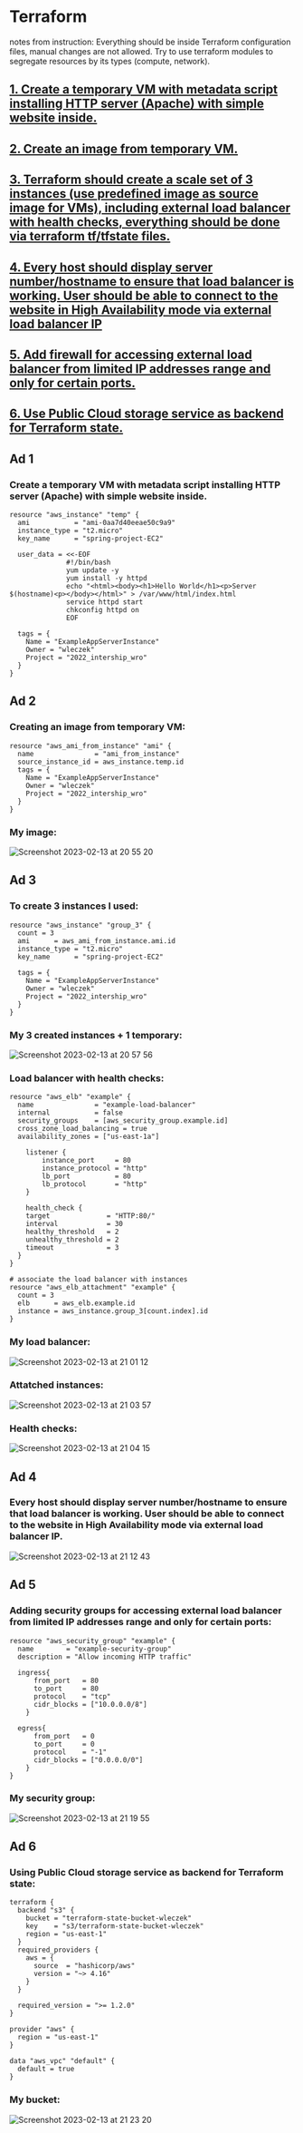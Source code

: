 # Terraform

notes from instruction: Everything should be inside Terraform configuration files, manual changes are not allowed.
Try to use terraform modules to segregate resources by its types (compute, network).

## [1. Create a temporary VM with metadata script installing HTTP server (Apache) with simple website inside.](#ad-1)

## [2. Create an image from temporary VM.](#ad-2)

## [3. Terraform should create a scale set of 3 instances (use predefined image as source image for VMs), including external load balancer with health checks, everything should be done via terraform tf/tfstate files.](#ad-3)

## [4. Every host should display server number/hostname to ensure that load balancer is working. User should be able to connect to the website in High Availability mode via external load balancer IP](#ad-4)

## [5. Add firewall for accessing external load balancer from limited IP addresses range and only for certain ports.](#ad-5)

## [6. Use Public Cloud storage service as backend for Terraform state.](#ad-6)


## Ad 1

### Create a temporary VM with metadata script installing HTTP server (Apache) with simple website inside.

```
resource "aws_instance" "temp" {
  ami           = "ami-0aa7d40eeae50c9a9"
  instance_type = "t2.micro"
  key_name      = "spring-project-EC2"

  user_data = <<-EOF
              #!/bin/bash
              yum update -y
              yum install -y httpd
              echo "<html><body><h1>Hello World</h1><p>Server $(hostname)<p></body></html>" > /var/www/html/index.html
              service httpd start
              chkconfig httpd on
              EOF

  tags = {
    Name = "ExampleAppServerInstance"
    Owner = "wleczek"
    Project = "2022_intership_wro"
  }
}
```

## Ad 2

### Creating an image from temporary VM:

```
resource "aws_ami_from_instance" "ami" {
  name               = "ami_from_instance"
  source_instance_id = aws_instance.temp.id
  tags = {
    Name = "ExampleAppServerInstance"
    Owner = "wleczek"
    Project = "2022_intership_wro"
  }
}
```

### My image:

![Screenshot 2023-02-13 at 20 55 20](https://user-images.githubusercontent.com/114099418/218561501-4e974b0b-ebc3-4076-8067-277c326f76f4.png)


## Ad 3

### To create 3 instances I used:
```
resource "aws_instance" "group_3" {
  count = 3
  ami      = aws_ami_from_instance.ami.id
  instance_type = "t2.micro"
  key_name      = "spring-project-EC2"

  tags = {
    Name = "ExampleAppServerInstance"
    Owner = "wleczek"
    Project = "2022_intership_wro"
  }
}
```
### My 3 created instances + 1 temporary:

![Screenshot 2023-02-13 at 20 57 56](https://user-images.githubusercontent.com/114099418/218561984-6c781120-70df-427a-bd46-2deffe30502a.png)

### Load balancer with health checks:

```
resource "aws_elb" "example" {
  name               = "example-load-balancer"
  internal           = false
  security_groups    = [aws_security_group.example.id]
  cross_zone_load_balancing = true
  availability_zones = ["us-east-1a"]

    listener {
        instance_port     = 80
        instance_protocol = "http"
        lb_port           = 80
        lb_protocol       = "http"
    }

    health_check {
    target              = "HTTP:80/"
    interval            = 30
    healthy_threshold   = 2
    unhealthy_threshold = 2
    timeout             = 3
  }
}

# associate the load balancer with instances
resource "aws_elb_attachment" "example" {
  count = 3
  elb      = aws_elb.example.id
  instance = aws_instance.group_3[count.index].id
}
```
### My load balancer:

![Screenshot 2023-02-13 at 21 01 12](https://user-images.githubusercontent.com/114099418/218562662-a0cf489d-064a-40fd-904b-9a6af1ee7ef7.png)

### Attatched instances:

![Screenshot 2023-02-13 at 21 03 57](https://user-images.githubusercontent.com/114099418/218563105-e6fbc460-25e4-46d9-8fd5-108b006d138f.png)

### Health checks:

![Screenshot 2023-02-13 at 21 04 15](https://user-images.githubusercontent.com/114099418/218563205-d5338efd-7439-4df8-952a-5b5d5f9e06a2.png)


## Ad 4

### Every host should display server number/hostname to ensure that load balancer is working. User should be able to connect to the website in High Availability mode via external load balancer IP.

![Screenshot 2023-02-13 at 21 12 43](https://user-images.githubusercontent.com/114099418/218564807-2e23be40-a8ac-4246-8073-fe69174f6b26.png)


## Ad 5

### Adding security groups for accessing external load balancer from limited IP addresses range and only for certain ports:

```
resource "aws_security_group" "example" {
  name        = "example-security-group"
  description = "Allow incoming HTTP traffic"

  ingress{
      from_port   = 80
      to_port     = 80
      protocol    = "tcp"
      cidr_blocks = ["10.0.0.0/8"]
    }

  egress{
      from_port   = 0
      to_port     = 0
      protocol    = "-1"
      cidr_blocks = ["0.0.0.0/0"]
    }
}
```

### My security group:

![Screenshot 2023-02-13 at 21 19 55](https://user-images.githubusercontent.com/114099418/218566225-5d845200-d0f3-4278-800b-90b7f4cd3188.png)


## Ad 6

### Using Public Cloud storage service as backend for Terraform state:

```
terraform {
  backend "s3" {
    bucket = "terraform-state-bucket-wleczek" 
    key    = "s3/terraform-state-bucket-wleczek"
    region = "us-east-1"
  }
  required_providers {
    aws = {
      source  = "hashicorp/aws"
      version = "~> 4.16"
    }
  }

  required_version = ">= 1.2.0"
}

provider "aws" {
  region = "us-east-1"
}

data "aws_vpc" "default" {
  default = true
}
```
### My bucket:

![Screenshot 2023-02-13 at 21 23 20](https://user-images.githubusercontent.com/114099418/218566810-fb47d340-07eb-4d65-b1ce-ecb02d606e59.png)


